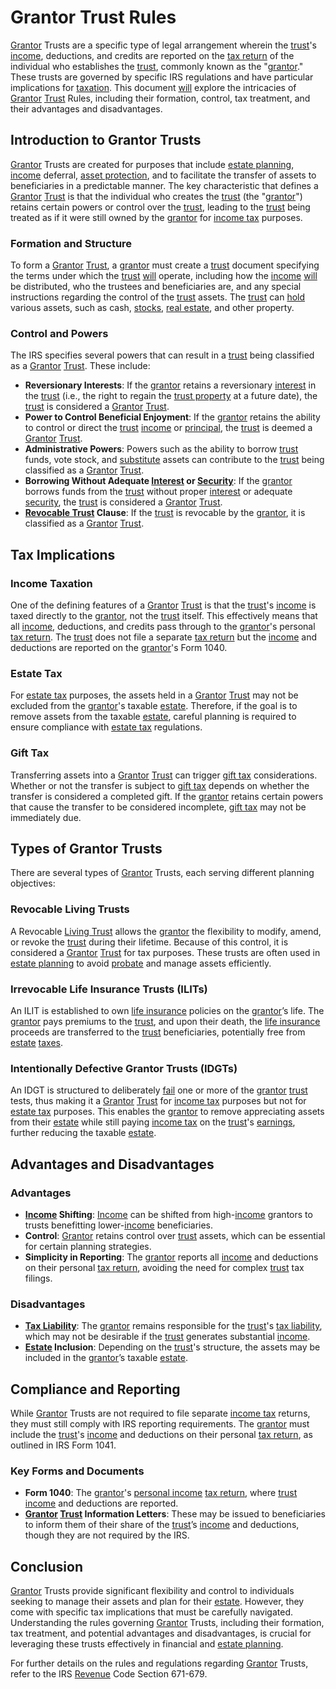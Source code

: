 # Grantor Trust Rules

[Grantor](../g/grantor.md) Trusts are a specific type of legal arrangement wherein the [trust](../t/trust.md)'s [income](../i/income.md), deductions, and credits are reported on the [tax return](../t/tax_return.md) of the individual who establishes the [trust](../t/trust.md), commonly known as the "[grantor](../g/grantor.md)." These trusts are governed by specific IRS regulations and have particular implications for [taxation](../t/taxation.md). This document [will](../w/will.md) explore the intricacies of [Grantor](../g/grantor.md) [Trust](../t/trust.md) Rules, including their formation, control, tax treatment, and their advantages and disadvantages.

## Introduction to Grantor Trusts

[Grantor](../g/grantor.md) Trusts are created for purposes that include [estate planning](../e/estate_planning.md), [income](../i/income.md) deferral, [asset protection](../a/asset_protection.md), and to facilitate the transfer of assets to beneficiaries in a predictable manner. The key characteristic that defines a [Grantor](../g/grantor.md) [Trust](../t/trust.md) is that the individual who creates the [trust](../t/trust.md) (the "[grantor](../g/grantor.md)") retains certain powers or control over the [trust](../t/trust.md), leading to the [trust](../t/trust.md) being treated as if it were still owned by the [grantor](../g/grantor.md) for [income tax](../i/income_tax.md) purposes.

### Formation and Structure

To form a [Grantor](../g/grantor.md) [Trust](../t/trust.md), a [grantor](../g/grantor.md) must create a [trust](../t/trust.md) document specifying the terms under which the [trust](../t/trust.md) [will](../w/will.md) operate, including how the [income](../i/income.md) [will](../w/will.md) be distributed, who the trustees and beneficiaries are, and any special instructions regarding the control of the [trust](../t/trust.md) assets. The [trust](../t/trust.md) can [hold](../h/hold.md) various assets, such as cash, [stocks](../s/stock.md), [real estate](../r/real_estate.md), and other property.

### Control and Powers

The IRS specifies several powers that can result in a [trust](../t/trust.md) being classified as a [Grantor](../g/grantor.md) [Trust](../t/trust.md). These include:
- **Reversionary Interests**: If the [grantor](../g/grantor.md) retains a reversionary [interest](../i/interest.md) in the [trust](../t/trust.md) (i.e., the right to regain the [trust property](../t/trust_property.md) at a future date), the [trust](../t/trust.md) is considered a [Grantor](../g/grantor.md) [Trust](../t/trust.md).
- **Power to Control Beneficial Enjoyment**: If the [grantor](../g/grantor.md) retains the ability to control or direct the [trust](../t/trust.md) [income](../i/income.md) or [principal](../p/principal.md), the [trust](../t/trust.md) is deemed a [Grantor](../g/grantor.md) [Trust](../t/trust.md).
- **Administrative Powers**: Powers such as the ability to borrow [trust](../t/trust.md) funds, vote stock, and [substitute](../s/substitute.md) assets can contribute to the [trust](../t/trust.md) being classified as a [Grantor](../g/grantor.md) [Trust](../t/trust.md).
- **Borrowing Without Adequate [Interest](../i/interest.md) or [Security](../s/security.md)**: If the [grantor](../g/grantor.md) borrows funds from the [trust](../t/trust.md) without proper [interest](../i/interest.md) or adequate [security](../s/security.md), the [trust](../t/trust.md) is considered a [Grantor](../g/grantor.md) [Trust](../t/trust.md).
- **[Revocable Trust](../r/revocable_trust.md) Clause**: If the [trust](../t/trust.md) is revocable by the [grantor](../g/grantor.md), it is classified as a [Grantor](../g/grantor.md) [Trust](../t/trust.md).

## Tax Implications

### Income Taxation

One of the defining features of a [Grantor](../g/grantor.md) [Trust](../t/trust.md) is that the [trust](../t/trust.md)'s [income](../i/income.md) is taxed directly to the [grantor](../g/grantor.md), not the [trust](../t/trust.md) itself. This effectively means that all [income](../i/income.md), deductions, and credits pass through to the [grantor](../g/grantor.md)'s personal [tax return](../t/tax_return.md). The [trust](../t/trust.md) does not file a separate [tax return](../t/tax_return.md) but the [income](../i/income.md) and deductions are reported on the [grantor](../g/grantor.md)'s Form 1040.

### Estate Tax

For [estate tax](../e/estate_tax.md) purposes, the assets held in a [Grantor](../g/grantor.md) [Trust](../t/trust.md) may not be excluded from the [grantor](../g/grantor.md)'s taxable [estate](../e/estate.md). Therefore, if the goal is to remove assets from the taxable [estate](../e/estate.md), careful planning is required to ensure compliance with [estate tax](../e/estate_tax.md) regulations.

### Gift Tax

Transferring assets into a [Grantor](../g/grantor.md) [Trust](../t/trust.md) can trigger [gift tax](../g/gift_tax.md) considerations. Whether or not the transfer is subject to [gift tax](../g/gift_tax.md) depends on whether the transfer is considered a completed gift. If the [grantor](../g/grantor.md) retains certain powers that cause the transfer to be considered incomplete, [gift tax](../g/gift_tax.md) may not be immediately due.

## Types of Grantor Trusts

There are several types of [Grantor](../g/grantor.md) Trusts, each serving different planning objectives:

### Revocable Living Trusts

A Revocable [Living Trust](../l/living_trust.md) allows the [grantor](../g/grantor.md) the flexibility to modify, amend, or revoke the [trust](../t/trust.md) during their lifetime. Because of this control, it is considered a [Grantor](../g/grantor.md) [Trust](../t/trust.md) for tax purposes. These trusts are often used in [estate planning](../e/estate_planning.md) to avoid [probate](../p/probate.md) and manage assets efficiently.

### Irrevocable Life Insurance Trusts (ILITs)

An ILIT is established to own [life insurance](../l/life_insurance.md) policies on the [grantor](../g/grantor.md)’s life. The [grantor](../g/grantor.md) pays premiums to the [trust](../t/trust.md), and upon their death, the [life insurance](../l/life_insurance.md) proceeds are transferred to the [trust](../t/trust.md) beneficiaries, potentially free from [estate](../e/estate.md) [taxes](../t/taxes.md).

### Intentionally Defective Grantor Trusts (IDGTs)

An IDGT is structured to deliberately [fail](../f/fail.md) one or more of the [grantor](../g/grantor.md) [trust](../t/trust.md) tests, thus making it a [Grantor](../g/grantor.md) [Trust](../t/trust.md) for [income tax](../i/income_tax.md) purposes but not for [estate tax](../e/estate_tax.md) purposes. This enables the [grantor](../g/grantor.md) to remove appreciating assets from their [estate](../e/estate.md) while still paying [income tax](../i/income_tax.md) on the [trust](../t/trust.md)'s [earnings](../e/earnings.md), further reducing the taxable [estate](../e/estate.md).

## Advantages and Disadvantages

### Advantages

- **[Income](../i/income.md) Shifting**: [Income](../i/income.md) can be shifted from high-[income](../i/income.md) grantors to trusts benefitting lower-[income](../i/income.md) beneficiaries.
- **Control**: [Grantor](../g/grantor.md) retains control over [trust](../t/trust.md) assets, which can be essential for certain planning strategies.
- **Simplicity in Reporting**: The [grantor](../g/grantor.md) reports all [income](../i/income.md) and deductions on their personal [tax return](../t/tax_return.md), avoiding the need for complex [trust](../t/trust.md) tax filings.

### Disadvantages

- **[Tax Liability](../t/tax_liability.md)**: The [grantor](../g/grantor.md) remains responsible for the [trust](../t/trust.md)'s [tax liability](../t/tax_liability.md), which may not be desirable if the [trust](../t/trust.md) generates substantial [income](../i/income.md).
- **[Estate](../e/estate.md) Inclusion**: Depending on the [trust](../t/trust.md)'s structure, the assets may be included in the [grantor](../g/grantor.md)’s taxable [estate](../e/estate.md).

## Compliance and Reporting

While [Grantor](../g/grantor.md) Trusts are not required to file separate [income tax](../i/income_tax.md) returns, they must still comply with IRS reporting requirements. The [grantor](../g/grantor.md) must include the [trust](../t/trust.md)'s [income](../i/income.md) and deductions on their personal [tax return](../t/tax_return.md), as outlined in IRS Form 1041.

### Key Forms and Documents

- **Form 1040**: The [grantor](../g/grantor.md)'s [personal income](../p/personal_income.md) [tax return](../t/tax_return.md), where [trust](../t/trust.md) [income](../i/income.md) and deductions are reported.
- **[Grantor](../g/grantor.md) [Trust](../t/trust.md) Information Letters**: These may be issued to beneficiaries to inform them of their share of the [trust](../t/trust.md)’s [income](../i/income.md) and deductions, though they are not required by the IRS.

## Conclusion

[Grantor](../g/grantor.md) Trusts provide significant flexibility and control to individuals seeking to manage their assets and plan for their [estate](../e/estate.md). However, they come with specific tax implications that must be carefully navigated. Understanding the rules governing [Grantor](../g/grantor.md) Trusts, including their formation, tax treatment, and potential advantages and disadvantages, is crucial for leveraging these trusts effectively in financial and [estate planning](../e/estate_planning.md).

For further details on the rules and regulations regarding [Grantor](../g/grantor.md) Trusts, refer to the IRS [Revenue](../r/revenue.md) Code Section 671-679.
